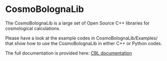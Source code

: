 # CosmoBolognaLib

The CosmoBolognaLib is a large set of Open Source C++ libraries for cosmological calculations. 

Please have a look at the example codes in CosmoBolognaLib/Examples/ that show how to use the CosmoBolognaLib in either C++ or Python codes.

The full documentation is provided here: 
[CBL documentation](http://apps.difa.unibo.it/files/people/federico.marulli3/CosmoBolognaLib/Doc/html/index.html)
